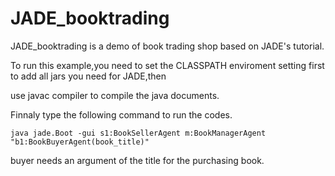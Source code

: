 # JADE_booktrading

JADE_booktrading is a demo of book trading shop based on JADE's tutorial.

To run this example,you need to set the CLASSPATH enviroment setting first to add all jars you need for JADE,then

use javac compiler to compile the java documents.

Finnaly type the following command to run the codes.

```
java jade.Boot -gui s1:BookSellerAgent m:BookManagerAgent "b1:BookBuyerAgent(book_title)"
```
buyer needs an argument of the title for the purchasing book.
